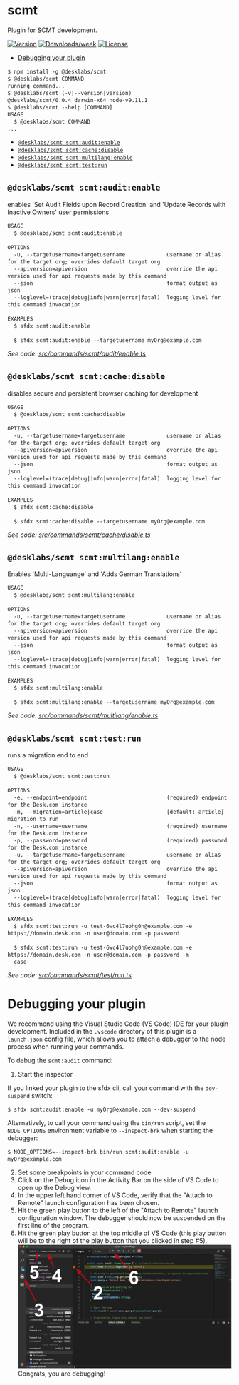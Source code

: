 scmt
====

Plugin for SCMT development.

[![Version](https://img.shields.io/npm/v/sfdx-plugin-scmt.svg)](https://npmjs.org/package/sfdx-plugin-scmt)
[![Downloads/week](https://img.shields.io/npm/dw/scmt.svg)](https://npmjs.org/package/scmt)
[![License](https://img.shields.io/npm/l/scmt.svg)](https://github.com/desklabs/sfdx-plugin-scmt/blob/master/package.json)

<!-- toc -->
* [Debugging your plugin](#debugging-your-plugin)
<!-- tocstop -->
<!-- install -->
<!-- usage -->
```sh-session
$ npm install -g @desklabs/scmt
$ @desklabs/scmt COMMAND
running command...
$ @desklabs/scmt (-v|--version|version)
@desklabs/scmt/0.0.4 darwin-x64 node-v9.11.1
$ @desklabs/scmt --help [COMMAND]
USAGE
  $ @desklabs/scmt COMMAND
...
```
<!-- usagestop -->
<!-- commands -->
* [`@desklabs/scmt scmt:audit:enable`](#desklabs-scmt-scmtauditenable)
* [`@desklabs/scmt scmt:cache:disable`](#desklabs-scmt-scmtcachedisable)
* [`@desklabs/scmt scmt:multilang:enable`](#desklabs-scmt-scmtmultilangenable)
* [`@desklabs/scmt scmt:test:run`](#desklabs-scmt-scmttestrun)

## `@desklabs/scmt scmt:audit:enable`

enables 'Set Audit Fields upon Record Creation' and 'Update Records with Inactive Owners' user permissions

```
USAGE
  $ @desklabs/scmt scmt:audit:enable

OPTIONS
  -u, --targetusername=targetusername             username or alias for the target org; overrides default target org
  --apiversion=apiversion                         override the api version used for api requests made by this command
  --json                                          format output as json
  --loglevel=(trace|debug|info|warn|error|fatal)  logging level for this command invocation

EXAMPLES
  $ sfdx scmt:audit:enable

  $ sfdx scmt:audit:enable --targetusername myOrg@example.com
```

_See code: [src/commands/scmt/audit/enable.ts](https://github.com/desklabs/sfdx-plugin-scmt/blob/v0.0.4/src/commands/scmt/audit/enable.ts)_

## `@desklabs/scmt scmt:cache:disable`

disables secure and persistent browser caching for development

```
USAGE
  $ @desklabs/scmt scmt:cache:disable

OPTIONS
  -u, --targetusername=targetusername             username or alias for the target org; overrides default target org
  --apiversion=apiversion                         override the api version used for api requests made by this command
  --json                                          format output as json
  --loglevel=(trace|debug|info|warn|error|fatal)  logging level for this command invocation

EXAMPLES
  $ sfdx scmt:cache:disable

  $ sfdx scmt:cache:disable --targetusername myOrg@example.com
```

_See code: [src/commands/scmt/cache/disable.ts](https://github.com/desklabs/sfdx-plugin-scmt/blob/v0.0.4/src/commands/scmt/cache/disable.ts)_

## `@desklabs/scmt scmt:multilang:enable`

Enables 'Multi-Languange' and 'Adds German Translations'

```
USAGE
  $ @desklabs/scmt scmt:multilang:enable

OPTIONS
  -u, --targetusername=targetusername             username or alias for the target org; overrides default target org
  --apiversion=apiversion                         override the api version used for api requests made by this command
  --json                                          format output as json
  --loglevel=(trace|debug|info|warn|error|fatal)  logging level for this command invocation

EXAMPLES
  $ sfdx scmt:multilang:enable

  $ sfdx scmt:multilang:enable --targetusername myOrg@example.com
```

_See code: [src/commands/scmt/multilang/enable.ts](https://github.com/desklabs/sfdx-plugin-scmt/blob/v0.0.4/src/commands/scmt/multilang/enable.ts)_

## `@desklabs/scmt scmt:test:run`

runs a migration end to end

```
USAGE
  $ @desklabs/scmt scmt:test:run

OPTIONS
  -e, --endpoint=endpoint                         (required) endpoint for the Desk.com instance
  -m, --migration=article|case                    [default: article] migration to run
  -n, --username=username                         (required) username for the Desk.com instance
  -p, --password=password                         (required) password for the Desk.com instance
  -u, --targetusername=targetusername             username or alias for the target org; overrides default target org
  --apiversion=apiversion                         override the api version used for api requests made by this command
  --json                                          format output as json
  --loglevel=(trace|debug|info|warn|error|fatal)  logging level for this command invocation

EXAMPLES
  $ sfdx scmt:test:run -u test-6wc4l7uohg0h@example.com -e https://domain.desk.com -n user@domain.com -p password

  $ sfdx scmt:test:run -u test-6wc4l7uohg0h@example.com -e https://domain.desk.com -n user@domain.com -p password -m 
  case
```

_See code: [src/commands/scmt/test/run.ts](https://github.com/desklabs/sfdx-plugin-scmt/blob/v0.0.4/src/commands/scmt/test/run.ts)_
<!-- commandsstop -->
<!-- debugging-your-plugin -->
# Debugging your plugin
We recommend using the Visual Studio Code (VS Code) IDE for your plugin development. Included in the `.vscode` directory of this plugin is a `launch.json` config file, which allows you to attach a debugger to the node process when running your commands.

To debug the `scmt:audit` command: 
1. Start the inspector
  
If you linked your plugin to the sfdx cli, call your command with the `dev-suspend` switch: 
```sh-session
$ sfdx scmt:audit:enable -u myOrg@example.com --dev-suspend
```
  
Alternatively, to call your command using the `bin/run` script, set the `NODE_OPTIONS` environment variable to `--inspect-brk` when starting the debugger:
```sh-session
$ NODE_OPTIONS=--inspect-brk bin/run scmt:audit:enable -u myOrg@example.com
```

2. Set some breakpoints in your command code
3. Click on the Debug icon in the Activity Bar on the side of VS Code to open up the Debug view.
4. In the upper left hand corner of VS Code, verify that the "Attach to Remote" launch configuration has been chosen.
5. Hit the green play button to the left of the "Attach to Remote" launch configuration window. The debugger should now be suspended on the first line of the program. 
6. Hit the green play button at the top middle of VS Code (this play button will be to the right of the play button that you clicked in step #5).
<br><img src=".images/vscodeScreenshot.png" width="480" height="278"><br>
Congrats, you are debugging!
